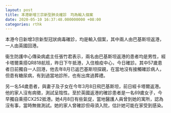 ```yaml
---
layout: post
title: 本港新增三宗新型肺炎確診　均為輸入個案
date: 2020-05-10 16:37:48.000000000 +08:00
categories: rthk
---
```


本港今日新增3宗新型冠狀病毒確診，均是輸入個案，其中兩人由巴基斯坦返港，一人由英國回港。

衞生防護中心傳染病處主任張竹君表示，兩名由巴基斯坦返港的患者均是男性，經卡塔爾乘搭QR818航班，昨日下午抵港，入住檢疫中心，今日確診。其中57歲患者日前獨自一人回港，他去年8月已返巴基斯坦探親，在當地沒有接觸確診病人，但患有糖尿病，有到過當地診所，也有出席過葬禮。

另一名54歲患者，與妻子及子女在今年3月8日飛巴基斯坦，前日經卡塔爾返港。他的家人沒有病徵，測試呈陰性。至於英國返港的確診患者是一名69歲女子，今早獨自乘搭CX252抵港。她4月8日有些氣促，當地醫護人員曾到她的寓所，認為沒有事，當時無做測試。她的家人曾確診但毋須入院，估計她可能在家受到感染。
